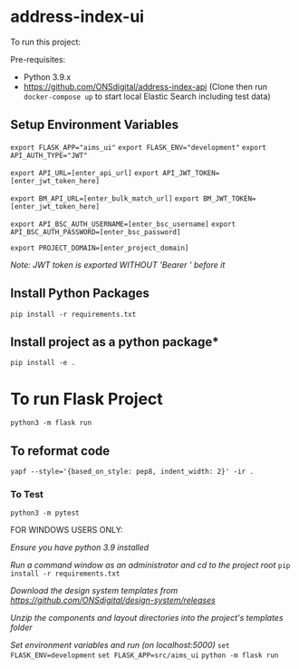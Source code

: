 # address-index-ui

To run this project:

Pre-requisites:
* Python 3.9.x
* https://github.com/ONSdigital/address-index-api
(Clone then run `docker-compose up` to start local Elastic Search including test data)


## Setup Environment Variables

`export FLASK_APP="aims_ui"`
`export FLASK_ENV="development"`
`export API_AUTH_TYPE="JWT"`

`export API_URL=[enter_api_url]`
`export API_JWT_TOKEN=[enter_jwt_token_here]`

`export BM_API_URL=[enter_bulk_match_url]`
`export BM_JWT_TOKEN=[enter_jwt_token_here]`

`export API_BSC_AUTH_USERNAME=[enter_bsc_username]`
`export API_BSC_AUTH_PASSWORD=[enter_bsc_password]`

`export PROJECT_DOMAIN=[enter_project_domain]`

*Note: JWT token is exported WITHOUT 'Bearer ' before it*

## Install Python Packages

`pip install -r requirements.txt`

## Install project as a python package*

`pip install -e .`

# To run Flask Project

`python3 -m flask run`

## To reformat code

`yapf --style='{based_on_style: pep8, indent_width: 2}' -ir .`

### To Test
`python3 -m pytest`

FOR WINDOWS USERS ONLY:

*Ensure you have python 3.9 installed*

*Run a command window as an administrator and cd to the project root*
`pip install -r requirements.txt`

*Download the design system templates from https://github.com/ONSdigital/design-system/releases*

*Unzip the components and layout directories into the project's templates folder*

*Set environment variables and run (on localhost:5000)*
`set FLASK_ENV=development`
`set FLASK_APP=src/aims_ui`
`python -m flask run`

